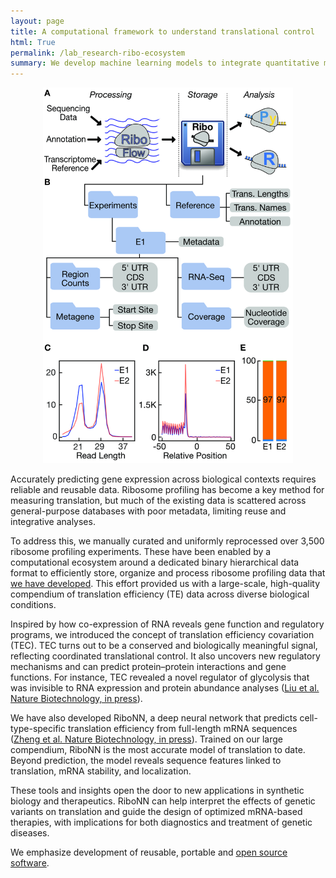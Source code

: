 ```yaml
---
layout: page
title: A computational framework to understand translational control
html: True
permalink: /lab_research-ribo-ecosystem
summary: We develop machine learning models to integrate quantitative measurements of translation into cohesive, predictive frameworks.
---
```


<center>
<!-- <h1> A computational ecosystem to understand translation</h1> -->
</center>

<p>
  <center>
  <img src="/img/publications/2020_bioinfomatics.jpg" alt="Ribo Ecosystem" style="width:400px;">
  </center>
</p>

<p>
Accurately predicting gene expression across biological contexts requires reliable and reusable data.  Ribosome profiling has become a key method for measuring translation, but much of the existing data is scattered across general-purpose databases with poor metadata, limiting reuse and integrative analyses.

To address this, we manually curated and uniformly reprocessed over 3,500 ribosome profiling experiments. These have been enabled by a computational ecosystem around a dedicated binary hierarchical data format to efficiently store,
organize and process ribosome profiling data that <a href="https://academic.oup.com/bioinformatics/article/36/9/2929/5701654">we have developed</a>. This effort provided us with a large-scale, high-quality compendium of translation efficiency (TE) data across diverse biological conditions.
</p>

<p>
Inspired by how co-expression of RNA reveals gene function and regulatory programs, we introduced the concept of translation efficiency covariation (TEC). TEC turns out to be a conserved and biologically meaningful signal, reflecting coordinated translational control. It also uncovers new regulatory mechanisms and can predict protein–protein interactions and gene functions. For instance, TEC revealed a novel regulator of glycolysis that was invisible to RNA expression and protein abundance analyses (<a href="https://pmc.ncbi.nlm.nih.gov/articles/PMC11326257/">Liu et al. Nature Biotechnology, in press</a>).
</p>

<p>
We have also developed RiboNN, a deep neural network that predicts cell-type-specific translation efficiency from full-length mRNA sequences (<a href="https://pmc.ncbi.nlm.nih.gov/articles/PMC11326250/">Zheng et al. Nature Biotechnology, in press</a>). Trained on our large compendium, RiboNN is the most accurate model of translation to date. Beyond prediction, the model reveals sequence features linked to translation, mRNA stability, and localization.

These tools and insights open the door to new applications in synthetic biology and therapeutics. RiboNN can help interpret the effects of genetic variants on translation and guide the design of optimized mRNA-based therapies, with implications for both diagnostics and treatment of genetic diseases.
</p>

<p>
We emphasize development of reusable, portable and <a href="https://github.com/CenikLab/">open source software</a>.
</p>